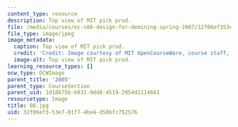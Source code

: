 ```yaml
---
content_type: resource
description: Top view of MIT pick prod.
file: /media/courses/ec-s06-design-for-demining-spring-2007/32f06ef353e701f74be4d58bfc752576_08.jpg
file_type: image/jpeg
image_metadata:
  caption: Top view of MIT pick prod.
  credit: 'Credit: Image courtesy of MIT OpenCourseWare, course staff, and students.'
  image-alt: Top view of MIT pick prod.
learning_resource_types: []
ocw_type: OCWImage
parent_title: '2005'
parent_type: CourseSection
parent_uid: 1d18675b-b031-9dd8-4519-2954d1114661
resourcetype: Image
title: 08.jpg
uid: 32f06ef3-53e7-01f7-4be4-d58bfc752576
---
```

